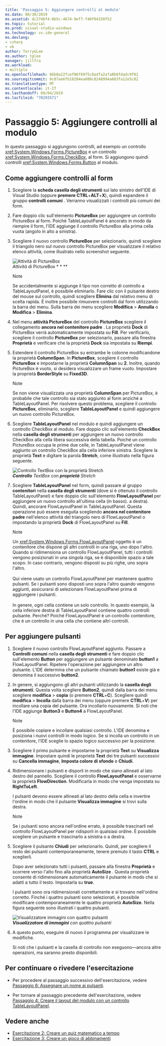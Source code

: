 ```yaml
---
title: 'Passaggio 5: Aggiungere controlli al modulo'
ms.date: 08/30/2019
ms.assetid: dc2746f4-0b5c-4674-9ef7-f40f94150f52
ms.topic: tutorial
ms.prod: visual-studio-windows
ms.technology: vs-ide-general
ms.devlang:
- csharp
- vb
author: TerryGLee
ms.author: tglee
manager: jillfra
ms.workload:
- multiple
ms.openlocfilehash: 66b0a22fcef06f69f5c8adfa2afa0b6fdadc9f01
ms.sourcegitcommit: 9c07ae6fb18204ea080c8248994a683fa12e5c82
ms.translationtype: MT
ms.contentlocale: it-IT
ms.lasthandoff: 09/04/2019
ms.locfileid: "70293571"
---
```

# <a name="step-5-add-controls-to-your-form"></a>Passaggio 5: Aggiungere controlli al modulo

In questo passaggio si aggiungono controlli, ad esempio un controllo <xref:System.Windows.Forms.PictureBox> e un controllo <xref:System.Windows.Forms.CheckBox>, al form. Si aggiungono quindi controlli <xref:System.Windows.Forms.Button> al modulo.

## <a name="how-to-add-controls-to-your-form"></a>Come aggiungere controlli al form

1. Scegliere la **scheda casella degli strumenti** sul lato sinistro dell'IDE di Visual Studio (oppure **premere CTRL**+**ALT**+**X**), quindi espandere il gruppo **controlli comuni** . Verranno visualizzati i controlli più comuni dei form.

1. Fare doppio clic sull'elemento **PictureBox** per aggiungere un controllo PictureBox al form. Poiché TableLayoutPanel è ancorato in modo da riempire il form, l'IDE aggiunge il controllo PictureBox alla prima cella vuota (angolo in alto a sinistra).

1. Scegliere il nuovo controllo **PictureBox** per selezionarlo, quindi scegliere il triangolo nero sul nuovo controllo PictureBox per visualizzare il relativo elenco attività, come illustrato nello screenshot seguente.

    ![Attività di PictureBox](../ide/media/express_pictureboxtasks.png)<br/>*Attività* di PictureBox * * **

    > [!NOTE]
    > Se accidentalmente si aggiunge il tipo non corretto di controllo a TableLayoutPanel, è possibile eliminarlo. Fare clic con il pulsante destro del mouse sul controllo, quindi scegliere **Elimina** dal relativo menu di scelta rapida. È inoltre possibile rimuovere controlli dal form utilizzando la barra dei menu. Sulla barra dei menu scegliere **Modifica** > **Annulla** o **Modifica** > **Elimina**.

1. Nel menu **attività PictureBox** del controllo **PictureBox** scegliere il collegamento **ancora nel contenitore padre** . La proprietà **Dock** di PictureBox verrà automaticamente impostata su **Fill**. Per verificarlo, scegliere il controllo **PictureBox** per selezionarlo, passare alla finestra **Proprietà** e verificare che la proprietà **Dock** sia impostata su **Riempi**.

1. Estendere il controllo PictureBox su entrambe le colonne modificandone la proprietà **ColumnSpan**. In **PictureBox**, scegliere il controllo **PictureBox** e impostarne la proprietà **ColumnSpan** su **2**. Inoltre, quando PictureBox è vuoto, si desidera visualizzare un frame vuoto. Impostare la proprietà **BorderStyle** su **Fixed3D**.

    > [!NOTE]
    > Se non viene visualizzata una proprietà **ColumnSpan** per PictureBox, è probabile che tale controllo sia stato aggiunto al form anziché a TableLayoutPanel. Per risolvere questo problema, scegliere il controllo **PictureBox**, eliminarlo, scegliere **TableLayoutPanel** e quindi aggiungere un nuovo controllo PictureBox.

1. Scegliere **TableLayoutPanel** nel modulo e quindi aggiungere un controllo CheckBox al modulo. Fare doppio clic sull'elemento **CheckBox** nella **casella degli strumenti** per aggiungere un nuovo controllo CheckBox alla cella libera successiva della tabella. Poiché un controllo PictureBox occupa le prime due celle, in TableLayoutPanel viene aggiunto un controllo CheckBox alla cella inferiore sinistra. Scegliere la proprietà **Text** e digitare la parola **Stretch**, come illustrato nella figura seguente.

    ![Controllo TextBox con la proprietà Stretch](../ide/media/express_pictureviewercheckbox.png)<br/>***Controllo*** *TextBox con* ***proprietà*** *Stretch*

1. Scegliere **TableLayoutPanel** nel form, quindi passare al gruppo **contenitori** nella **casella degli strumenti** (dove si è ottenuto il controllo TableLayoutPanel) e fare doppio clic sull'elemento **FlowLayoutPanel** per aggiungere un nuovo controllo all'ultima cella (in basso). a destra). Quindi, ancorare FlowLayoutPanel in TableLayoutPanel. Questa operazione può essere eseguita scegliendo **ancora nel contenitore padre** nell'elenco attività del triangolo nero di FlowLayoutPanel o impostando la proprietà **Dock** di FlowLayoutPanel su **Fill**.

    > [!NOTE]
    > Un <xref:System.Windows.Forms.FlowLayoutPanel> oggetto è un contenitore che dispone gli altri controlli in una riga, uno dopo l'altro. Quando si ridimensiona un controllo FlowLayoutPanel, tutti i controlli vengono posizionati in una singola riga, se è disponibile spazio a tale scopo. In caso contrario, vengono disposti su più righe, uno sopra l'altro. <br/><br/>Qui viene usato un controllo FlowLayoutPanel per mantenere quattro pulsanti. Se i pulsanti sono disposti uno sopra l'altro quando vengono aggiunti, assicurarsi di selezionare FlowLayoutPanel prima di aggiungere i pulsanti. <br/><br/>In genere, ogni cella contiene un solo controllo. In questo esempio, la cella inferiore destra di TableLayoutPanel contiene quattro controlli pulsante. Perché?  Poiché FlowLayoutPanel è un controllo contenitore, che è un controllo in una cella che contiene altri controlli.

## <a name="to-add-buttons"></a>Per aggiungere pulsanti

1. Scegliere il nuovo controllo FlowLayoutPanel aggiunto. Passare a **Controlli comuni** nella **casella degli strumenti** e fare doppio clic sull'elemento **Button** per aggiungere un pulsante denominato **button1** a FlowLayoutPanel. Ripetere l'operazione per aggiungere un altro pulsante. L'IDE determina che un pulsante chiamato **button1** esiste già e denomina il successivo **button2**.

1. In genere, si aggiungono gli altri pulsanti utilizzando la **casella degli strumenti**. Questa volta scegliere **Button2**, quindi dalla barra dei menu scegliere **modifica** > **copia** (o premere **CTRL**+**C**). Scegliere quindi **modifica** > **Incolla** dalla barra dei menu (oppure premere **CTRL**+**V**) per incollare una copia del pulsante. Ora incollarlo nuovamente. Si noti che l'IDE aggiunge **Button3** e **Button4** a FlowLayoutPanel.

    > [!NOTE]
    > È possibile copiare e incollare qualsiasi controllo. L'IDE denomina e posiziona i nuovi controlli in modo logico. Se si incolla un controllo in un contenitore, l'IDE sceglie lo spazio logico successivo per la posizione.

1. Scegliere il primo pulsante e impostarne la proprietà **Text** su **Visualizza immagine**. Impostare quindi le proprietà **Text** dei tre pulsanti successivi su **Cancella immagine**, **Imposta colore di sfondo** e **Chiudi**.

1. Ridimensionare i pulsanti e disporli in modo che siano allineati al lato destro del pannello. Scegliere il controllo **FlowLayoutPanel** e osservarne la proprietà **FlowDirection**. Modificarla in modo che venga impostata su **RightToLeft**.

   I pulsanti devono essere allineati al lato destro della cella e invertire l'ordine in modo che il pulsante **Visualizza immagine** si trovi sulla destra.

    > [!NOTE]
    > Se i pulsanti sono ancora nell'ordine errato, è possibile trascinarli nel controllo FlowLayoutPanel per ridisporli in qualsiasi ordine. È possibile scegliere un pulsante e trascinarlo a sinistra o a destra.

1. Scegliere il pulsante **Chiudi** per selezionarlo. Quindi, per scegliere il resto dei pulsanti contemporaneamente, tenere premuto il tasto **CTRL** e sceglierli.

   Dopo aver selezionato tutti i pulsanti, passare alla finestra **Proprietà** e scorrere verso l'alto fino alla proprietà **AutoSize** . Questa proprietà consente di ridimensionare automaticamente il pulsante in modo che si adatti a tutto il testo. Impostarla su **true**.

   I pulsanti sono ora ridimensionati correttamente e si trovano nell'ordine corretto. Finché i quattro pulsanti sono selezionati, è possibile modificare contemporaneamente le quattro proprietà **AutoSize**. Nella figura seguente sono illustrati i quattro pulsanti.

    ![Visualizzatore immagini con quattro pulsanti](../ide/media/express_autosize.png)<br/>***Visualizzatore di immagini*** *con quattro pulsanti*

1. A questo punto, eseguire di nuovo il programma per visualizzare le modifiche.

   Si noti che i pulsanti e la casella di controllo non eseguono&mdash;ancora altre operazioni, ma saranno presto disponibili.

## <a name="to-continue-or-review"></a>Per continuare o rivedere l'esercitazione

* Per procedere al passaggio successivo dell'esercitazione, vedere [Passaggio 6: Assegnare un nome ai pulsanti](../ide/step-6-name-your-button-controls.md).

* Per tornare al passaggio precedente dell'esercitazione, vedere [Passaggio 4: Creare il layout del modulo con un controllo TableLayoutPanel](../ide/step-4-lay-out-your-form-with-a-tablelayoutpanel-control.md).

## <a name="see-also"></a>Vedere anche

* [Esercitazione 2: Creare un quiz matematico a tempo](tutorial-2-create-a-timed-math-quiz.md)
* [Esercitazione 3: Creare un gioco di abbinamenti](tutorial-3-create-a-matching-game.md)
